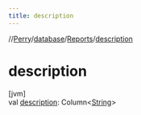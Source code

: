 ```yaml
---
title: description
---
```

//[Perry](../../../index.html)/[database](../index.html)/[Reports](index.html)/[description](description.html)



# description



[jvm]\
val [description](description.html): Column&lt;[String](https://kotlinlang.org/api/latest/jvm/stdlib/kotlin/-string/index.html)&gt;




